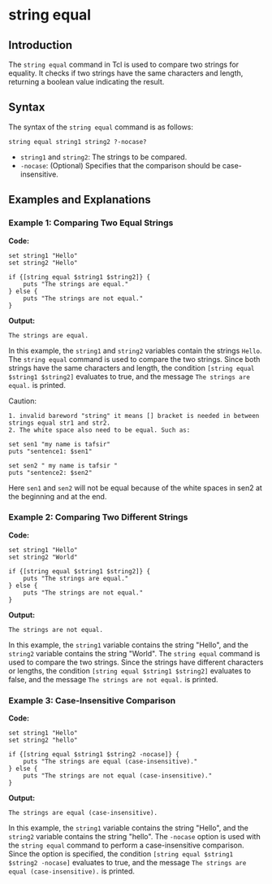 # string equal

## Introduction

The `string equal` command in Tcl is used to compare two strings for equality. It checks if two strings have the same characters and length, returning a boolean value indicating the result.

## Syntax

The syntax of the `string equal` command is as follows:

`string equal string1 string2 ?-nocase?`


- `string1` and `string2`: The strings to be compared.
- `-nocase`: (Optional) Specifies that the comparison should be case-insensitive.

## Examples and Explanations

### Example 1: Comparing Two Equal Strings


**Code:**
``````
set string1 "Hello"
set string2 "Hello"

if {[string equal $string1 $string2]} {
    puts "The strings are equal."
} else {
    puts "The strings are not equal."
}
``````

**Output:**
``````
The strings are equal.
``````

In this example, the `string1` and `string2` variables contain the strings `Hello`. The `string equal` command is used to compare the two strings. Since both strings have the same characters and length, the condition `[string equal $string1 $string2]` evaluates to true, and the message `The strings are equal.` is printed.


Caution: 

	1. invalid bareword "string" it means [] bracket is needed in between strings equal str1 and str2.
	2. The white space also need to be equal. Such as:
	
	set sen1 "my name is tafsir"
	puts "sentence1: $sen1"
	
	set sen2 " my name is tafsir "
	puts "sentence2: $sen2"
	
Here `sen1` and `sen2` will not be equal because of the white spaces in sen2 at the beginning and at the end. 





### Example 2: Comparing Two Different Strings

**Code:**

``````
set string1 "Hello"
set string2 "World"

if {[string equal $string1 $string2]} {
    puts "The strings are equal."
} else {
    puts "The strings are not equal."
}
``````

**Output:**
``````
The strings are not equal.
``````

In this example, the `string1` variable contains the string "Hello", and the `string2` variable contains the string "World". The `string equal` command is used to compare the two strings. Since the strings have different characters or lengths, the condition `[string equal $string1 $string2]` evaluates to false, and the message `The strings are not equal.` is printed.


### Example 3: Case-Insensitive Comparison


**Code:**
``````
set string1 "Hello"
set string2 "hello"

if {[string equal $string1 $string2 -nocase]} {
    puts "The strings are equal (case-insensitive)."
} else {
    puts "The strings are not equal (case-insensitive)."
}
``````

**Output:**
``````
The strings are equal (case-insensitive).
``````

In this example, the `string1` variable contains the string "Hello", and the `string2` variable contains the string "hello". The `-nocase` option is used with the `string equal` command to perform a case-insensitive comparison. Since the option is specified, the condition `[string equal $string1 $string2 -nocase]` evaluates to true, and the message `The strings are equal (case-insensitive).` is printed.

